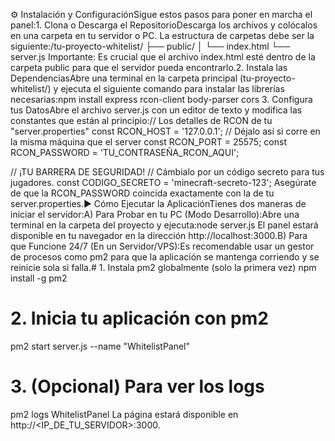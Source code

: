 ⚙️ Instalación y ConfiguraciónSigue estos pasos para poner en marcha el panel:1. Clona o Descarga el RepositorioDescarga los archivos y colócalos en una carpeta en tu servidor o PC. La estructura de carpetas debe ser la siguiente:/tu-proyecto-whitelist/
├── public/
│   └── index.html
└── server.js
Importante: Es crucial que el archivo index.html esté dentro de la carpeta public para que el servidor pueda encontrarlo.2. Instala las DependenciasAbre una terminal en la carpeta principal (tu-proyecto-whitelist/) y ejecuta el siguiente comando para instalar las librerías necesarias:npm install express rcon-client body-parser cors
3. Configura tus DatosAbre el archivo server.js con un editor de texto y modifica las constantes que están al principio:// Los detalles de RCON de tu "server.properties"
const RCON_HOST = '127.0.0.1'; // Déjalo así si corre en la misma máquina que el server
const RCON_PORT = 25575;
const RCON_PASSWORD = 'TU_CONTRASEÑA_RCON_AQUI';

// ¡TU BARRERA DE SEGURIDAD!
// Cámbialo por un código secreto para tus jugadores.
const CODIGO_SECRETO = 'minecraft-secreto-123';
Asegúrate de que la RCON_PASSWORD coincida exactamente con la de tu server.properties.▶️ Cómo Ejecutar la AplicaciónTienes dos maneras de iniciar el servidor:A) Para Probar en tu PC (Modo Desarrollo):Abre una terminal en la carpeta del proyecto y ejecuta:node server.js
El panel estará disponible en tu navegador en la dirección http://localhost:3000.B) Para que Funcione 24/7 (En un Servidor/VPS):Es recomendable usar un gestor de procesos como pm2 para que la aplicación se mantenga corriendo y se reinicie sola si falla.# 1. Instala pm2 globalmente (solo la primera vez)
npm install -g pm2

# 2. Inicia tu aplicación con pm2
pm2 start server.js --name "WhitelistPanel"

# 3. (Opcional) Para ver los logs
pm2 logs WhitelistPanel
La página estará disponible en http://<IP_DE_TU_SERVIDOR>:3000.
